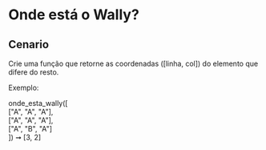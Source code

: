 # Onde está o Wally?

## Cenario
Crie uma função que retorne as coordenadas ([linha, col]) do elemento que difere do resto.

Exemplo:

onde_esta_wally([<br>
  ["A", "A", "A"],<br>
  ["A", "A", "A"],<br>
  ["A", "B", "A"]<br>
]) ➞ [3, 2]
